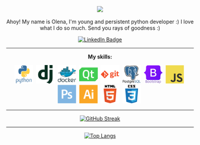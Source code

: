 
<div id="header" align="center">
  <img src="https://media.giphy.com/media/3o7aCTXVcHJgJ4yoeI/giphy.gif">
</div>
<p align="center">Ahoy! My name is Olena, I'm young and persistent python developer :) I love what I do so much. Send you rays of goodness :) </p>
<div id="badges"  align="center">
  <a href="https://www.linkedin.com/in/olena-tymoshenko-a8a982230/"><img src="https://img.shields.io/badge/LinkedIn-blue?style=for-the-badge&logo=linkedin&logoColor=white" alt="LinkedIn Badge"/></a>
</div>
<hr>
<div align="center">
<p><b>My skills: </b></p></div>
<div align="center">
  <img src="https://github.com/devicons/devicon/blob/master/icons/python/python-original-wordmark.svg" title="Python" alt="Python" width="50" height="50"/>&nbsp;
  <img src="https://github.com/devicons/devicon/blob/master/icons/django/django-plain.svg" title="Python" alt="Python" width="50" height="50"/>&nbsp;
  <img src="https://github.com/devicons/devicon/blob/master/icons/docker/docker-original-wordmark.svg" title="docker" alt="docker" width="50" height="50"/>&nbsp;
  <img src="https://github.com/devicons/devicon/blob/master/icons/qt/qt-original.svg" title="Qt" alt="Qt" width="50" height="50"/>&nbsp;
  <img src="https://github.com/devicons/devicon/blob/master/icons/git/git-plain-wordmark.svg" title="git" alt="git" width="50" height="50"/>&nbsp;
  <img src="https://github.com/devicons/devicon/blob/master/icons/postgresql/postgresql-original-wordmark.svg" title="postgresql" alt="postgresql" width="50" height="50"/>&nbsp;
   <img src="https://github.com/devicons/devicon/blob/master/icons/bootstrap/bootstrap-original-wordmark.svg" title="bootstrap" alt="bootstrap" width="50" height="50"/>&nbsp;
   <img src="https://github.com/devicons/devicon/blob/master/icons/javascript/javascript-original.svg" title="javascript" alt="javascript" width="50" height="50"/>&nbsp;
    <img src="https://github.com/devicons/devicon/blob/master/icons/photoshop/photoshop-plain.svg" title="PS" alt="PS" width="50" height="50"/>&nbsp;
  <img src="https://github.com/devicons/devicon/blob/master/icons/illustrator/illustrator-plain.svg" title="Ai" alt="Ai" width="50" height="50"/>&nbsp;
  <img src="https://github.com/devicons/devicon/blob/master/icons/html5/html5-original-wordmark.svg" title="HTML5" alt="HTML5" width="50" height="50"/>&nbsp;
  <img src="https://github.com/devicons/devicon/blob/master/icons/css3/css3-original-wordmark.svg" title="CSS" alt="CSS" width="50" height="50"/>&nbsp;
</div>
<hr>
<div align="center">

[![GitHub Streak](http://github-readme-streak-stats.herokuapp.com?user=ratataololo&theme=dark&background=000000)](https://git.io/streak-stats)

</div>
<hr>
<div align="center">

[![Top Langs](https://github-readme-stats.vercel.app/api/top-langs/?username=ratataololo&layout=compact&theme=vision-friendly-dark)](https://github.com/anuraghazra/github-readme-stats)

</div>
